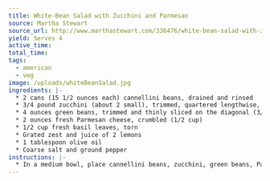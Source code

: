 ```yaml
---
title: White-Bean Salad with Zucchini and Parmesan
source: Martha Stewart
source_url: http://www.marthastewart.com/336476/white-bean-salad-with-zucchini-and-parme?czone=food/vegetarian-cnt/vegetarian-favorite-recipes&center=852566&gallery=360580&slide=284284
yield: Serves 4
active_time: 
total_time: 
tags: 
  - american
  - veg
image: /uploads/whiteBeanSalad.jpg
ingredients: |-
  * 2 cans (15 1/2 ounces each) cannellini beans, drained and rinsed 
  * 3/4 pound zucchini (about 2 small), trimmed, quartered lengthwise, and thinly sliced on the diagonal 
  * 4 ounces green beans, trimmed and thinly sliced on the diagonal (3/4 cup) 
  * 2 ounces fresh Parmesan cheese, crumbled (1/2 cup) 
  * 1/2 cup fresh basil leaves, torn 
  * Grated zest and juice of 2 lemons 
  * 1 tablespoon olive oil 
  * Coarse salt and ground pepper 
instructions: |-
  * In a medium bowl, place cannellini beans, zucchini, green beans, Parmesan, basil, lemon zest and juice, and oil; season with salt and pepper. Toss to combine. 
---
```

